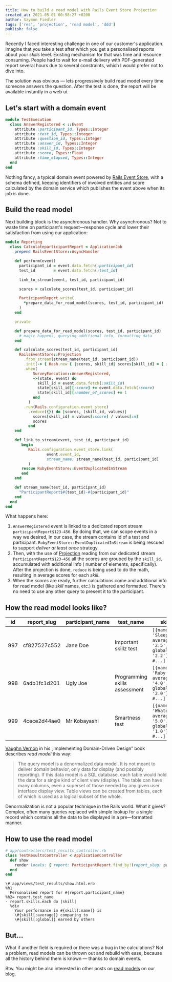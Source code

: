 ```yaml
---
title: How to build a read model with Rails Event Store Projection
created_at: 2021-05-01 00:58:27 +0200
author: Szymon Fiedler
tags: ['res', 'projection', 'read model', 'ddd']
publish: false
---
```


Recently I faced interesting challenge in one of our customer's application. Imagine that you take a test after which
you get a personalised reports about your _skills_ level. Existing mechanism for that was time and resource consuming.
People had to wait for e-mail delivery with PDF-generated report several hours due to several constraints, which I would
prefer not to dive into.

<!-- more -->

The solution was obvious — lets progressively build read model every time someone answers the question. After the test
is done, the report will be available instantly in a web ui.

## Let's start with a domain event

```ruby
module TestExecution
  class AnswerRegistered < ::Event
    attribute :participant_id, Types::Integer
    attribute :test_id, Types::Integer
    attribute :question_id, Types::Integer
    attribute :answer_id, Types::Integer
    attribute :skill_id, Types::Integer
    attribute :score, Types::Float
    attribute :time_elapsed, Types::Integer
  end
end
```

Nothing fancy, a typical domain event powered by [Rails Event Store](https://railseventstore.org), with a schema defined, keeping identifiers of involved entities and score
calculated by the domain service which publishes the event above when its job is done.

## Build the read model

Next building block is the asynchronous handler. Why asynchronous? Not to waste time on participant's request—response
cycle and lower their satisfaction from using our application:

```ruby
module Reporting
  class CalculateparticipantReport < ApplicationJob
    prepend RailsEventStore::AsyncHandler

    def perform(event)
      participant_id = event.data.fetch(:participant_id)
      test_id        = event.data.fetch(:test_id)

      link_to_stream(event, test_id, participant_id)

      scores = calculate_scores(test_id, participant_id)

      ParticipantReport.write(
        *prepare_data_for_read_model(scores, test_id, participant_id)
      )
    end

    private

    def prepare_data_for_read_model(scores, test_id, participant_id)
      # magic happens, querying additional info, formatting data
    end

    def calculate_scores(test_id, participant_id)
      RailsEventStore::Projection
        .from_stream(stream_name(test_id, participant_id))
        .init(-> { Hash.new { |scores, skill_id| scores[skill_id] = { score: 0, number_of_scores: 0 } })
        .when(
            SurveyExecution::AnswerRegistered,
            ->(state, event) do
              skill_id = event.data.fetch(:skill_id)
              state[skill_id][:score] += event.data.fetch(:score)
              state[skill_id][:number_of_scores] += 1
            end
          )
        .run(Rails.configuration.event_store)
          .reduce({}) do |scores, (skill_id, values)|
            scores[skill_id] = values[:score] / values[:n]
            scores
          end
    end

    def link_to_stream(event, test_id, participant_id)
       begin
          Rails.configuration.event_store.link(
                  event.event_id,
                  stream_name: stream_name(test_id, participant_id)
          )
       rescue RubyEventStore::EventDuplicatedInStream
       end
    end

    def stream_name(test_id, participant_id)
      "ParticipantReport$#{test_id}-#{participant_id}"
    end
  end
end
```

What happens here:

1. `AnswerRegistered` event is linked to a dedicated report stream `participantReport$123-456`. By doing that, we can
   scope events in a way we desired, in our case, the stream contains id of a test and participant.
   `RubyEventStore::EventDuplicatedInStream` is being rescued to support _deliver at least once_ strategy.
2. Then, with the use of [Projection](https://railseventstore.org/docs/v2/projection/) reading from our dedicated
   stream `ParticipantReport$123-456` all the scores are grouped by the `skill_id`, accumulated with additional info (
   number of elements, specifically). After the projection is done, `reduce` is being used to do the math, resulting in
   average scores for each _skill_.
3. When the _scores_ are ready, further calculations come and additional info for read model (like _skill_ names, etc.)
   is gathered and formatted. There's no need to use any other query to present it to the participant.

## How the read model looks like?

| id | report_slug | participant_name | test_name | skills |
|-----|-----|-----|-----|-----|
| 997 | cf827527c552 | Jane Doe | Important skillz test | `[{name: 'Sleeping', average: '2.5', global: '2.2'}, #...]` |
| 998 | 6adb1fc1d201 | Ugly Joe | Programming skills assessment | `[{name: 'Ruby', average: '4.0', global: '2.0'}, #...]` |
| 999 | 4cece2d44ae0 | Mr Kobayashi | Smartness test | `[{name: 'Whatever', average: '5.0', global: '1.0'}, #...]` |

[Vaughn Vernon](https://twitter.com/VaughnVernon) in his „Implementing Domain-Driven Design” book describes _read model_
this way:

<blockquote>
The query model is a denormalized data model. It is not meant to deliver domain behavior, only data for display (and possibly reporting). If this data model is a SQL database, each table would hold the data for a single kind of client view (display). The table can have many columns, even a superset of those needed by any given user interface display view. Table views can be created from tables, each of which is used as a logical subset of the whole.
</blockquote>

Denormalization is not a popular technique in the Rails world. What it gives? Complex, often many queries replaced with
simple lookup for a single record which contains all the data to be displayed in a pre—formatted manner.

## How to use the read model

```ruby
# app/controllers/test_results_controller.rb
class TestResultsController < ApplicationController
  def show
    render locals: { report: ParticipantReport.find_by!(report_slug: params[:slug]) }
  end
end
```

```haml
\# app/views/test_results/show.html.erb
%h1
  Personalised report for #{report.participant_name}
%h2= report.test_name
- report.skills.each do |skill|
  %div
    Your performance in #{skill[:name]} is
    \#{skill[:average]} comparing to
    \#{skill[:global]} earned by others
```

## But...

What if another field is required or there was a bug in the calculations? Not a problem, read models can be thrown out
and rebuild with ease, because all the history behind them is known — thanks to domain events.

Btw. You might be also interested in other posts on [read models](https://blog.arkency.com/tags/read-model/) on our blog.